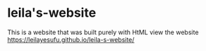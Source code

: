 # leila's-website
This is a website that was built purely with HtML 
view the website https://leilayesufu.github.io/leila-s-website/
